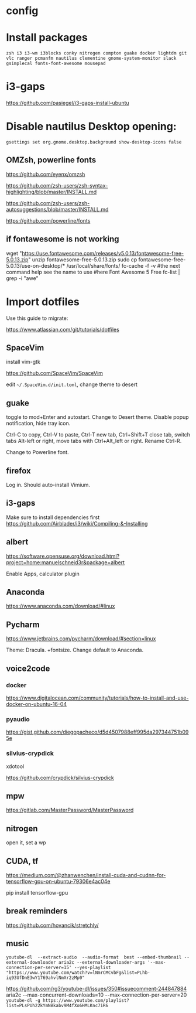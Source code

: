 # config

# Install packages

`zsh i3 i3-wm i3blocks conky nitrogen compton guake docker lightdm git vlc ranger pcmanfm nautilus clementine gnome-system-monitor slack gsimplecal fonts-font-awesome mousepad`

# i3-gaps

https://github.com/pasiegel/i3-gaps-install-ubuntu


# Disable nautilus Desktop opening:

`gsettings set org.gnome.desktop.background show-desktop-icons false`

## OMZsh, powerline fonts

https://github.com/eyenx/omzsh

https://github.com/zsh-users/zsh-syntax-highlighting/blob/master/INSTALL.md

https://github.com/zsh-users/zsh-autosuggestions/blob/master/INSTALL.md

https://github.com/powerline/fonts

## if fontawesome is not working

wget "https://use.fontawesome.com/releases/v5.0.13/fontawesome-free-5.0.13.zip"
unzip fontawesome-free-5.0.13.zip
sudo cp fontawesome-free-5.0.13/use-on-desktop/* /usr/local/share/fonts/
fc-cache -f -v
#the next command help see the name to use
#here Font Awesome 5 Free
fc-list | grep -i "awe"

# Import dotfiles

Use this guide to migrate:

https://www.atlassian.com/git/tutorials/dotfiles

## SpaceVim

install vim-gtk

https://github.com/SpaceVim/SpaceVim

edit `~/.SpaceVim.d/init.toml`, change theme to desert



## guake

toggle to mod+Enter and autostart. Change to Desert theme. Disable popup notification, hide tray icon.

Ctrl-C to copy, Ctrl-V to paste, Ctrl-T new tab, Ctrl+Shift+T close tab, switch tabs Alt-left or right, move tabs with Ctrl+Alt_left or right. Rename Ctrl-R.

Change to Powerline font.

## firefox

Log in. Should auto-install Vimium.

## i3-gaps

Make sure to install dependencies first
https://github.com/Airblader/i3/wiki/Compiling-&-Installing

## albert

https://software.opensuse.org/download.html?project=home:manuelschneid3r&package=albert

Enable Apps, calculator plugin

## Anaconda

https://www.anaconda.com/download/#linux

## Pycharm

https://www.jetbrains.com/pycharm/download/#section=linux


Theme: Dracula. +fontsize. Change default to Anaconda.


## voice2code


### docker

https://www.digitalocean.com/community/tutorials/how-to-install-and-use-docker-on-ubuntu-16-04

### pyaudio 
https://gist.github.com/diegopacheco/d5d4507988eff995da297344751b095e


### silvius-crypdick

xdotool

https://github.com/crypdick/silvius-crypdick

## mpw

https://gitlab.com/MasterPassword/MasterPassword

## nitrogen

open it, set a wp

## CUDA, tf

https://medium.com/@zhanwenchen/install-cuda-and-cudnn-for-tensorflow-gpu-on-ubuntu-79306e4ac04e

pip install tensorflow-gpu

## break reminders

https://github.com/hovancik/stretchly/

## music

`youtube-dl  --extract-audio  --audio-format  best --embed-thumbnail --external-downloader aria2c --external-downloader-args '--max-connection-per-server=15' --yes-playlist  "https://www.youtube.com/watch?v=lNmrCMCvbFg&list=PLhb-iq93UfDnE3wY1769ahvlNmXr2zMp0"`

https://github.com/rg3/youtube-dl/issues/350#issuecomment-244847884
aria2c --max-concurrent-downloads=10 --max-connection-per-server=20 `youtube-dl -g https://www.youtube.com/playlist?list=PLsPUh22kYmNBkabv9M4fXo6HMLKnc7iR6`


